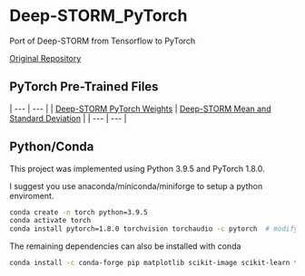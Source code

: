 # Deep-STORM_PyTorch
Port of Deep-STORM from Tensorflow to PyTorch

[Original Repository](https://github.com/EliasNehme/Deep-STORM)

## PyTorch Pre-Trained Files
| --- | --- |
| [Deep-STORM PyTorch Weights](https://drive.google.com/file/d/12LzHf2NC9vuhq3mYALGHyI7-glW0Nfoy/view?usp=sharing) | [Deep-STORM Mean and Standard Deviation](https://drive.google.com/file/d/1GDG8_-qbKdTpMltz03jzmH8FMJ7ZgD9L/view?usp=sharing) |
| --- | --- |

## Python/Conda
This project was implemented using Python 3.9.5 and PyTorch 1.8.0.

I suggest you use anaconda/miniconda/miniforge to setup a python enviroment.

```sh
conda create -n torch python=3.9.5 
conda activate torch
conda install pytorch=1.8.0 torchvision torchaudio -c pytorch  # modify based on GPU requirements
```

The remaining dependencies can also be installed with conda
```sh
conda install -c conda-forge pip matplotlib scikit-image scikit-learn tqdm h5py scipy numpy
```
